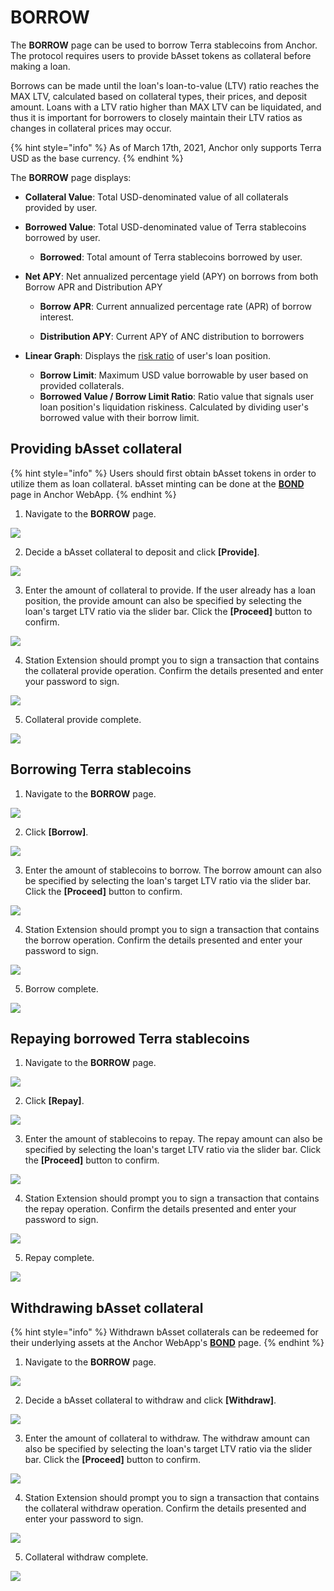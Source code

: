 # BORROW

The **BORROW** page can be used to borrow Terra stablecoins from Anchor. The protocol requires users to provide bAsset tokens as collateral before making a loan.

Borrows can be made until the loan's loan-to-value \(LTV\) ratio reaches the MAX LTV, calculated based on collateral types, their prices, and deposit amount. Loans with a LTV ratio higher than MAX LTV can be liquidated, and thus it is important for borrowers to closely maintain their LTV ratios as changes in collateral prices may occur.

{% hint style="info" %}
As of March 17th, 2021, Anchor only supports Terra USD as the base currency.
{% endhint %}

The **BORROW** page displays:

* **Collateral Value**: Total USD-denominated value of all collaterals provided by user. 
* **Borrowed Value**: Total USD-denominated value of Terra stablecoins borrowed by user. 
  * **Borrowed**: Total amount of Terra stablecoins borrowed by user.
* **Net APY**: Net annualized percentage yield \(APY\) on borrows from both Borrow APR and Distribution APY



  * **Borrow APR**: Current annualized percentage rate \(APR\) of borrow interest.

  * **Distribution APY**: Current APY of ANC distribution to borrowers 

* **Linear Graph**: Displays the [risk ratio](../protocol/liquidations.md#collateral-liquidation) of user's loan position. 
  * **Borrow Limit**: Maximum USD value borrowable by user based on provided collaterals. 
  * **Borrowed Value / Borrow Limit Ratio**: Ratio value that signals user loan position's liquidation riskiness. Calculated by dividing user's borrowed value with their borrow limit.

## Providing bAsset collateral

{% hint style="info" %}
Users should first obtain bAsset tokens in order to utilize them as loan collateral. bAsset minting can be done at the [**BOND**](bond.md) page in Anchor WebApp.
{% endhint %}

1. Navigate to the **BORROW** page.

![](../.gitbook/assets/borrow-provide-1.png)

2. Decide a bAsset collateral to deposit and click **\[Provide\]**.

![](../.gitbook/assets/borrow-provide-2.png)

3. Enter the amount of collateral to provide. If the user already has a loan position, the provide amount can also be specified by selecting the loan's target LTV ratio via the slider bar. Click the **\[Proceed\]** button to confirm.

![](../.gitbook/assets/borrow-provide-3.png)

4. Station Extension should prompt you to sign a transaction that contains the collateral provide operation. Confirm the details presented and enter your password to sign.

![](../.gitbook/assets/borrow-provide-4.png)

5. Collateral provide complete.

![](../.gitbook/assets/borrow-provide-5.png)

## Borrowing Terra stablecoins

1. Navigate to the **BORROW** page.

![](../.gitbook/assets/borrow-borrow-1.png)

2. Click **\[Borrow\]**.

![](../.gitbook/assets/borrow-borrow-2.png)

3. Enter the amount of stablecoins to borrow. The borrow amount can also be specified by selecting the loan's target LTV ratio via the slider bar. Click the **\[Proceed\]** button to confirm.

![](../.gitbook/assets/borrow-borrow-3.png)

4. Station Extension should prompt you to sign a transaction that contains the borrow operation. Confirm the details presented and enter your password to sign.

![](../.gitbook/assets/borrow-borrow-4.png)

5. Borrow complete.

![](../.gitbook/assets/borrow-borrow-5.png)

## Repaying borrowed Terra stablecoins

1. Navigate to the **BORROW** page.

![](../.gitbook/assets/borrow-repay-1.png)

2. Click **\[Repay\]**.

![](../.gitbook/assets/borrow-repay-2.png)

3. Enter the amount of stablecoins to repay. The repay amount can also be specified by selecting the loan's target LTV ratio via the slider bar. Click the **\[Proceed\]** button to confirm.

![](../.gitbook/assets/borrow-repay-3.png)

4. Station Extension should prompt you to sign a transaction that contains the repay operation. Confirm the details presented and enter your password to sign.

![](../.gitbook/assets/borrow-repay-4.png)

5. Repay complete.

![](../.gitbook/assets/borrow-repay-5.png)

## Withdrawing bAsset collateral

{% hint style="info" %}
Withdrawn bAsset collaterals can be redeemed for their underlying assets at the Anchor WebApp's [**BOND**](bond.md) page.
{% endhint %}

1. Navigate to the **BORROW** page.

![](../.gitbook/assets/borrow-withdraw-1.png)

2. Decide a bAsset collateral to withdraw and click **\[Withdraw\]**.

![](../.gitbook/assets/borrow-withdraw-2.png)

3. Enter the amount of collateral to withdraw. The withdraw amount can also be specified by selecting the loan's target LTV ratio via the slider bar. Click the **\[Proceed\]** button to confirm.

![](../.gitbook/assets/borrow-withdraw-3%20%281%29.png)

4. Station Extension should prompt you to sign a transaction that contains the collateral withdraw operation. Confirm the details presented and enter your password to sign.

![](../.gitbook/assets/borrow-withdraw-4%20%281%29.png)

5. Collateral withdraw complete.

![](../.gitbook/assets/borrow-withdraw-5.png)

